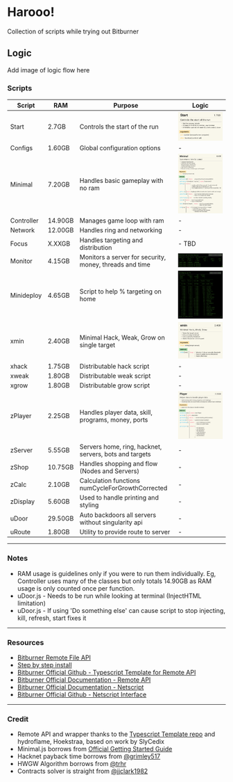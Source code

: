 # Harooo!

Collection of scripts while trying out Bitburner

## Logic

Add image of logic flow here

### Scripts

| Script     | RAM     | Purpose                                                 | Logic                                               |
| ---------- | ------- | ------------------------------------------------------- | --------------------------------------------------- |
| Start      | 2.7GB   | Controls the start of the run                           | ![Start](docs/Module-Start.jpg?raw=true)            |
| Configs    | 1.60GB  | Global configuration options                            | -                                                   |
| Minimal    | 7.20GB  | Handles basic gameplay with no ram                      | ![Minimal](docs/Module-Minimal.jpg?raw=true)        |
| Controller | 14.90GB | Manages game loop with ram                              | -                                                   |
| Network    | 12.00GB | Handles ring and networking                             | -                                                   |
| Focus      | X.XXGB  | Handles targeting and distribution                      | - TBD                                               |
| Monitor    | 4.15GB  | Monitors a server for security, money, threads and time | ![Monitor](docs/Module-Monitor.png?raw=true)        |
| Minideploy | 4.65GB  | Script to help % targeting on home                      | ![Mini Deploy](docs/Module-Minideploy.png?raw=true) |
| xmin       | 2.40GB  | Minimal Hack, Weak, Grow on single target               | ![xmin](docs/Module-xmin.jpg?raw=true)              |
| xhack      | 1.75GB  | Distributable hack script                               | -                                                   |
| xweak      | 1.80GB  | Distributable weak script                               | -                                                   |
| xgrow      | 1.80GB  | Distributable grow script                               | -                                                   |
| zPlayer    | 2.25GB  | Handles player data, skill, programs, money, ports      | ![Player](docs/Module-Player.jpg?raw=true)          |
| zServer    | 5.55GB  | Servers home, ring, hacknet, servers, bots and targets  | -                                                   |
| zShop      | 10.75GB | Handles shopping and flow (Nodes and Servers)           | -                                                   |
| zCalc      | 2.10GB  | Calculation functions numCycleForGrowthCorrected        | -                                                   |
| zDisplay   | 5.60GB  | Used to handle printing and styling                     | -                                                   |
| uDoor      | 29.50GB | Auto backdoors all servers without singularity api      | -                                                   |
| uRoute     | 1.80GB  | Utility to provide route to server                      | -                                                   |

---

### Notes

- RAM usage is guidelines only if you were to run them individually. Eg, Controller uses many of the classes but only totals 14.90GB as RAM usage is only counted once per function.
- uDoor.js - Needs to be run while looking at terminal (InjectHTML limitation)
- uDoor.js - If using 'Do something else' can cause script to stop injecting, kill, refresh, start fixes it

---

### Resources

- [Bitburner Remote File API](zRemoteAPI.md)
- [Step by step install](zBeginnersGuide.md)
- [Bitburner Official Github - Typescript Template for Remote API](https://github.com/bitburner-official/typescript-template)
- [Bitburner Official Documentation - Remote API](https://bitburner-official.readthedocs.io/en/latest/remoteapi.html)
- [Bitburner Official Documentation - Netscript](https://bitburner-official.readthedocs.io/en/latest/netscript.html)
- [Bitburner Official Github - Netscript Interface](https://github.com/bitburner-official/bitburner-src/blob/dev/markdown/bitburner.ns.md)

---

### Credit

- Remote API and wrapper thanks to the [Typescript Template repo](https://bitburner-official.readthedocs.io/en/latest/remoteapi.html) and hydroflame, Hoekstraa, based on work by SlyCedix
- Minimal.js borrows from [Official Getting Started Guide](https://bitburner-official.readthedocs.io/en/latest/guidesandtips/gettingstartedguideforbeginnerprogrammers.html)
- Hacknet payback time borrows from [@grimley517](https://gist.github.com/grimley517/c2d531976db057cede4ac8e367418971)
- HWGW Algorithm borrows from [@trhr](https://github.com/trhr/lets-play-bitburner/blob/ep7/hwgw.js)
- Contracts solver is straight from [@jjclark1982](https://github.com/jjclark1982/bitburner-scripts/tree/main/contracts)
